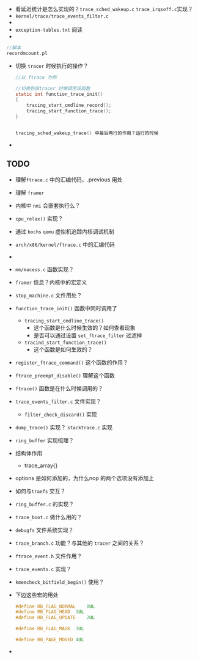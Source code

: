 * 看延迟统计是怎么实现的？`trace_sched_wakeup.c` `trace_irqsoff.c`实现？
* `kernel/trace/trace_events_filter.c`
* 
* `exception-tables.txt` 阅读
* 





```c
//脚本
recordmcount.pl

```













* 切换 `tracer` 时候执行的操作？

  ```c
  //以 ftrace 为例
  
  //切换到该tracer 时候调用该函数
  static int function_trace_init()
  {
      tracing_start_cmdline_record();
      tracing_start_function_trace();
  }
  
  
  tracing_sched_wakeup_trace() 中最后两行的作用？运行的时候
  
  
  ```
  
  
  
* 







## TODO

* 理解`ftrace.c` 中的汇编代码，.previous 用处

* 理解 `framer`

* 内核中 `nmi` 会嵌套执行么？

* `cpu_relax()` 实现？

* 通过 `bochs` `qemu` 虚拟机追踪内核调试机制

* `arch/x86/kernel/ftrace.c` 中的汇编代码

* 

* `mm/macess.c` 函数实现？

* `framer` 信息？内核中的宏定义

* `stop_machine.c` 文件用处？

* `function_trace_init()` 函数中同时调用了

  * `tracing_start_cmdline_trace()` 
    * 这个函数是什么时候生效的？如何查看现象
    * 是否可以通过设置 `set_ftrace_filter` 过滤掉
  * `tracind_start_function_trace()`
    * 这个函数是如何生效的？

* `register_ftrace_command()` 这个函数的作用？

* `ftrace_preempt_disable()` 理解这个函数

* `ftrace()` 函数是在什么时候调用的？

* `trace_events_filter.c` 文件实现？

  * `filter_check_discard()` 实现

* `dump_trace()` 实现？ `stacktrace.c` 实现

* `ring_buffer` 实现梳理？

* 结构体作用

  * trace_array{}

* options 是如何添加的，为什么nop 的两个选项没有添加上

* 如何与`traefs` 交互？

* `ring_buffer.c` 的实现？

* `trace_boot.c` 做什么用的？

* `debugfs` 文件系统实现？

* `trace_branch.c` 功能？与其他的 `tracer` 之间的关系？

* `ftrace_event.h` 文件作用？

* `trace_events.c` 实现？

* `kmemcheck_bitfield_begin()` 使用？

* 下边这些宏的用处

  ```c
  #define RB_FLAG_NORMAL	0UL
  #define RB_FLAG_HEAD	1UL
  #define RB_FLAG_UPDATE	2UL
  
  #define RB_FLAG_MASK	3UL
  
  #define RB_PAGE_MOVED	4UL
  ```

* 





